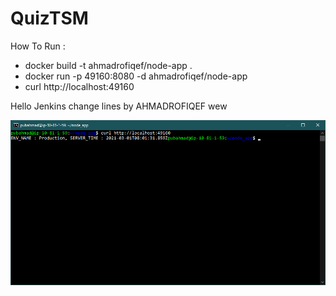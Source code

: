# QuizTSM

How To Run :
<ul>
<li>docker build -t ahmadrofiqef/node-app .

<li>docker run -p 49160:8080 -d ahmadrofiqef/node-app

<li>curl http://localhost:49160
</ul>

Hello Jenkins change lines by AHMADROFIQEF wew

<img src=/assets/1.png>
